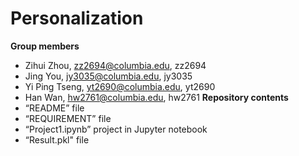 # Personalization

**Group members**
  - Zihui Zhou, zz2694@columbia.edu, zz2694 
  - Jing You, jy3035@columbia.edu, jy3035
  - Yi Ping Tseng, yt2690@columbia.edu,  yt2690
  - Han Wan, hw2761@columbia.edu, hw2761
**Repository contents**
  - “README” file 
  - “REQUIREMENT” file
  - “Project1.ipynb” project in Jupyter notebook
  - “Result.pkl" file
